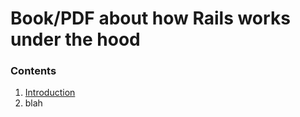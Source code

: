 # Book/PDF about how Rails works under the hood

### Contents
1. [Introduction](introduction.md)
2. blah
